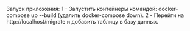 Запуск приложения:
1 - Запустить контейнеры командой: docker-compose up --build (удалить docker-compose down).
2 - Перейти на http://localhost/migrate и добавить таблицу в базу данных.
